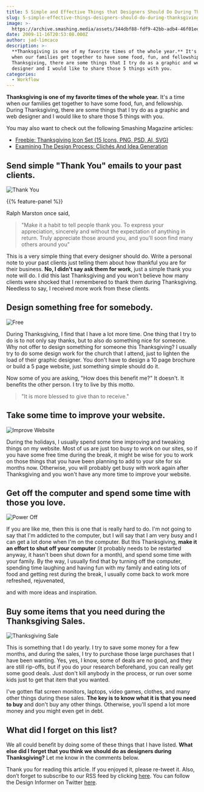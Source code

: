 ```yaml
---
title: 5 Simple and Effective Things that Designers Should Do During Thanksgiving
slug: 5-simple-effective-things-designers-should-do-during-thanksgiving
image: >-
  https://archive.smashing.media/assets/344dbf88-fdf9-42bb-adb4-46f01eedd629/4f031519-1d49-4c54-b4d5-485b461006b2/designer-thanks-giving.png
date: 2009-11-16T20:53:08.000Z
author: jad-limcaco
description: >-
  **Thanksgiving is one of my favorite times of the whole year.** It's a time
  when our families get together to have some food, fun, and fellowship. During
  Thanksgiving, there are some things that I try do as a graphic and web
  designer and I would like to share those 5 things with you.
categories:
  - Workflow
---
```

<strong>Thanksgiving is one of my favorite times of the whole year.</strong> It's a time when our families get together to have some food, fun, and fellowship. During Thanksgiving, there are some things that I try do as a graphic and web designer and I would like to share those 5 things with you.

You may also want to check out the following Smashing Magazine articles:

*   [Freebie: Thanksgiving Icon Set (15 Icons, PNG, PSD, AI, SVG)](https://www.smashingmagazine.com/2016/11/freebie-thanksgiving-icon-set-15-icons-png-psd-ai-svg/)
*   [Examining The Design Process: Clichés And Idea Generation](https://www.smashingmagazine.com/2011/02/clich-s-and-idea-generation-how-to-turn-clich-in-a-successful-visual-solution/)

## Send simple "Thank You" emails to your past clients.

![Thank You](https://archive.smashing.media/assets/344dbf88-fdf9-42bb-adb4-46f01eedd629/4cbb7913-32c3-4f66-8ce7-336457cd17b6/thank-you.jpg)

{{% feature-panel %}}

Ralph Marston once said,
<blockquote>"Make it a habit to tell people thank you. To express your appreciation, sincerely and without the expectation of anything in return. Truly appreciate those around you, and you’ll soon find many others around you"</blockquote>

This is a very simple thing that every designer should do. Write a personal note to your past clients just telling them about how thankful you are for their business. <strong>No, I didn't say ask them for work</strong>, just a simple thank you note will do. I did this last Thanksgiving and you won't believe how many clients were shocked that I remembered to thank them during Thanksgiving. Needless to say, I received more work from these clients.
<div class="blue-line"></div>

## Design something free for somebody.

![Free](https://archive.smashing.media/assets/344dbf88-fdf9-42bb-adb4-46f01eedd629/bbbaa45e-4d08-4aa7-af7e-28625fb536f9/free.jpg)

During Thanksgiving, I find that I have a lot more time. One thing that I try to do is to not only say thanks, but to also do something nice for someone. Why not offer to design something for someone this Thanksgiving? I usually try to do some design work for the church that I attend, just to lighten the load of their graphic designer. You don't have to design a 10 page brochure or build a 5 page website, just something simple should do it.

Now some of you are asking, "How does this benefit me?" It doesn't. It benefits the other person. I try to live by this motto.
<blockquote>"It is more blessed to give than to receive."</blockquote>

<div class="blue-line"></div>

## Take some time to improve your website.

![Improve Website](https://archive.smashing.media/assets/344dbf88-fdf9-42bb-adb4-46f01eedd629/1d779726-03c9-44ef-9d11-7871f480127a/improve.jpg)

During the holidays, I usually spend some time improving and tweaking things on my website. Most of us are just too busy to work on our sites, so if you have some free time during the break, it might be wise for you to work on those things that you have been planning to add to your site for six months now. Otherwise, you will probably get busy with work again after Thanksgiving and you won't have any more time to improve your website.
<div class="blue-line"></div>

## Get off the computer and spend some time with those you love.

![Power Off](https://archive.smashing.media/assets/344dbf88-fdf9-42bb-adb4-46f01eedd629/f53cabf8-615e-431e-99be-e46e08d10da9/shut-down.jpg)

If you are like me, then this is one that is really hard to do. I'm not going to say that I'm addicted to the computer, but I will say that I am very busy and I can get a lot done when I'm on the computer. But this Thanksgiving,<strong> make it an effort to shut off your computer</strong> (it probably needs to be restarted anyway, it hasn't been shut down for a month), and spend some time with your family. By the way, I usually find that by turning off the computer, spending time laughing and having fun with my family and eating lots of food and getting rest during the break, I usually come back to work more refreshed, rejuvenated,

and with more ideas and inspiration.
<div class="blue-line"></div>

## Buy some items that you need during the Thanksgiving Sales.

![Thanksgiving Sale](https://archive.smashing.media/assets/344dbf88-fdf9-42bb-adb4-46f01eedd629/e9528e66-33a8-4e0b-b2cd-e9fd92cdd6e0/sale.jpg)

This is something that I do yearly. I try to save some money for a few months, and during the sales, I try to purchase those large purchases that I have been wanting. Yes, yes, I know, some of deals are no good, and they are still rip-offs, but if you do your research beforehand, you can really get some good deals. Just don't kill anybody in the process, or run over some kids just to get that item that you wanted.

I've gotten flat screen monitors, laptops, video games, clothes, and many other things during these sales. <strong>The key is to know what it is that you need to buy</strong> and don't buy any other things. Otherwise, you'll spend a lot more money and you might even get in debt.
<div class="blue-line"></div>

## What did I forget on this list?

We all could benefit by doing some of these things that I have listed. <strong>What else did I forget that you think we should do as designers during Thanksgiving?</strong> Let me know in the comments below.

Thank you for reading this article. If you enjoyed it, please re-tweet it. Also, don’t forget to subscribe to our RSS feed by clicking <a title="RSS Feed" href="https://feeds.feedburner.com/design-informer">here</a>. You can follow the Design Informer on Twitter <a title="Twitter" href="https://www.twitter.com/designinformer">here</a>.

